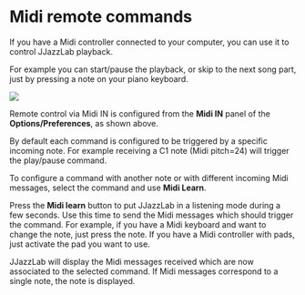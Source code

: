 # Midi remote commands

If you have a Midi controller connected to your computer, you can use it to control JJazzLab playback.

For example you can start/pause the playback, or skip to the next song part, just by pressing a note on your piano keyboard.

![](<../.gitbook/assets/2023-12-31 21\_29\_45-Options.png>)

Remote control via Midi IN is configured from the **Midi IN** panel of the **Options/Preferences**, as shown above.

By default each command is configured to be triggered by a specific incoming note. For example receiving a C1 note (Midi pitch=24) will trigger the play/pause command.&#x20;

To configure a command with another note or with different incoming Midi messages, select the command and use **Midi Learn**.

Press the **Midi learn** button to put JJazzLab in a listening mode during a few seconds. Use this time to send the Midi messages which should trigger the command. For example, if you have a Midi keyboard and want to change the note, just press the note. If you have a Midi controller with pads, just activate the pad you want to use.

JJazzLab will display the Midi messages received which are now associated to the selected command. If Midi messages correspond to a single note, the note is displayed.
